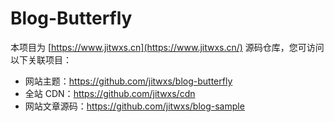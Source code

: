 # Blog-Butterfly

本项目为 [https://www.jitwxs.cn](https://www.jitwxs.cn/) 源码仓库，您可访问以下关联项目：

- 网站主题：https://github.com/jitwxs/blog-butterfly
- 全站 CDN：https://github.com/jitwxs/cdn
- 网站文章源码：https://github.com/jitwxs/blog-sample

